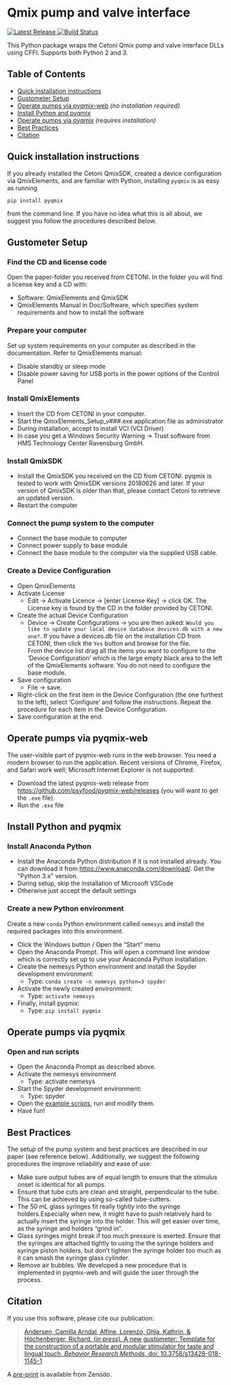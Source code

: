 # Qmix pump and valve interface

<a href="https://pypi.org/project/pyqmix/">
    <img src="https://img.shields.io/pypi/v/pyqmix.svg" alt="Latest Release" />
</a> 
<a href="https://pypi.org/project/pyqmix/">
    <img src="https://travis-ci.org/psyfood/pyqmix.svg?branch=master" alt="Build Status" />
</a> 

This Python package wraps the Cetoni Qmix pump and valve interface DLLs using
CFFI. Supports both Python 2 and 3.

## Table of Contents

- [Quick installation instructions](#quick-installation-instructions)
- [Gustometer Setup](#gustometer-setup)
- [Operate pumps via pyqmix-web](#operate-pumps-via-pyqmix-web) _(no installation required)_
- [Install Python and pyqmix](#install-python-and-pyqmix)
- [Operate pumps via pyqmix](#operate-pumps-via-pyqmix) _(requires installation)_
- [Best Practices](#best-practices)
- [Citation](#citation)

## Quick installation instructions
If you already installed the Cetoni QmixSDK, created a device configuration via QmixElements, and are familiar with Python, installing `pyqmix` is as easy as running

```
pip install pyqmix
```
from the command line. If you have no idea what this is all about, we suggest you follow the procedures described below.

## Gustometer Setup

### Find the CD and license code
Open the paper-folder you received from CETONI. In the folder you will find a license key and a CD with:
 - Software: QmixElements and QmixSDK
- QmixElements Manual in Doc/Software, which specifies system requirements and how to install the software

### Prepare your computer
Set up system requirements on your computer as described in the documentation. Refer to QmixElements manual:
- Disable standby or sleep mode
- Disable power saving for USB ports in the power options of the Control Panel

### Install QmixElements
- Insert the CD from CETONI in your computer. 
- Start the QmixElements_Setup_v###.exe application file as administrator
- During installation, accept to install VCI (VCI Driver)
- In case you get a Windows Security Warning -> Trust software from HMS Technology Center Ravensburg GmbH. 

### Install QmixSDK
- Install the QmixSDK you received on the CD from CETONI. pyqmix is tested to work with QmixSDK versions 20180626 and later. If your version of QmixSDK is older than that, please contact Cetoni to retrieve an updated version.
- Restart the computer

### Connect the pump system to the computer
- Connect the base module to computer
- Connect power supply to base module
- Connect the base module to the computer via the supplied USB cable.

### Create a Device Configuration
- Open QmixElements
- Activate License
  - Edit -> Activate Licence -> [enter License Key] -> click OK. The License key is found by the CD in the folder provided by CETONI.
- Create the actual Device Configuration
    - Device -> Create Configurations -> you are then asked: `Would you like to update your local device database devices.db with a new one?`. If you have a devices.db file on the installation CD from CETONI, then click the `Yes` button and browse for the file.  
From the device list drag all the items you want to configure to the ‘Device Configuration’ which is the large empty black area to the left of the QmixElements software. You do not need to configure the base module.
- Save configuration
  - File -> save.
- Right-click on the first item in the Device Configuration (the one furthest to the left), select ‘Configure’ and follow the instructions. Repeat the procedure for each item in the Device Configuration. 
- Save configuration at the end. 

## Operate pumps via pyqmix-web
The user-visible part of pyqmix-web runs in the web browser. You need a modern browser to run the application. Recent versions of Chrome, Firefox, and Safari work well; Microsoft Internet Explorer is not supported.

- Download the latest pyqmix-web release from https://github.com/psyfood/pyqmix-web/releases (you will want to get the `.exe` file).
- Run the `.exe` file

## Install Python and pyqmix
### Install Anaconda Python
- Install the Anaconda Python distribution if it is not installed already. You can download it from https://www.anaconda.com/download/. Get the "Python 3.x" version.
- During setup, skip the installation of Microsoft VSCode
- Otherwise just accept the default settings

### Create a new Python environment
Create a new `conda` Python environment called `nemesys` and install the required packages into this environment.
- Click the Windows button / Open the “Start” menu
- Open the Anaconda Prompt. This will open a command line window which is correctly set up to use your Anaconda Python installation.
- Create the nemesys Python environment and install the Spyder development environment:
  - Type: `conda create -n nemesys python=3 spyder`
- Activate the newly created environment:
  - Type: `activate nemesys`
- Finally, install pyqmix:
  - Type: `pip install pyqmix`


## Operate pumps via pyqmix
### Open and run scripts
- Open the Anaconda Prompt as described above.
- Activate the nemesys environment
  - Type: activate nemesys
- Start the Spyder development environment:
  - Type: spyder
- Open the [example scripts](https://github.com/psyfood/pyqmix/tree/master/pyqmix/examples), run and modify them.
- Have fun!

## Best Practices

The setup of the pump system and best practices are described in our paper (see reference below).
Additionally, we suggest the following procedures the improve reliability and ease of use:

- Make sure output tubes are of equal length to ensure that the stimulus onset is identical for all pumps.
- Ensure that tube cuts are clean and straight, perpendicular to the tube. This can be achieved by using so-called tube-cutters. 
- The 50 mL glass syringes fit really tightly into the syringe holders.Especially when new, it might have to push relatively hard to actually insert the syringe into the holder. This will get easier over time, as the syringe and holders “grind in”.
- Glass syringes might break if too much pressure is exerted. Ensure that the syringes are attached tightly to using the the syringe holders and syringe piston holders, but don’t tighten the syringe holder too much as it can smash the syringe glass cylinder.
- Remove air bubbles. We developed a new procedure that is implemented in pyqmix-web and will guide the user through the process.

## Citation

If you use this software, please cite our publication:

>   [Andersen, Camilla Arndal, Alfine, Lorenzo, Ohla, Kathrin, & Höchenberger, Richard. (_in press_). A new gustometer: Template for the construction of a portable and modular stimulator for taste and lingual touch. _Behavior Research Methods_. doi: 10.3758/s13428-018-1145-1](https://doi.org/10.3758/s13428-018-1145-1)

A [pre-print]( http://doi.org/10.5281/zenodo.1456663) is available from Zenodo.

